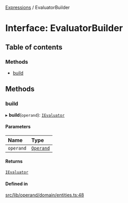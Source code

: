 [Expressions](../README.md) / EvaluatorBuilder

# Interface: EvaluatorBuilder

## Table of contents

### Methods

- [build](EvaluatorBuilder.md#build)

## Methods

### build

▸ **build**(`operand`): [`IEvaluator`](IEvaluator.md)

#### Parameters

| Name | Type |
| :------ | :------ |
| `operand` | [`Operand`](../classes/Operand.md) |

#### Returns

[`IEvaluator`](IEvaluator.md)

#### Defined in

[src/lib/operand/domain/entities.ts:48](https://github.com/data7expressions/3xpr/blob/4ba1e4ce6d1a7c81471bad9e3b4b08ed95379b30/src/lib/operand/domain/entities.ts#L48)
